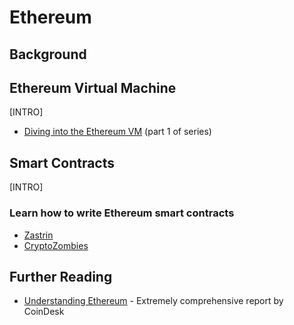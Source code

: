 # Ethereum

## Background

## Ethereum Virtual Machine
[INTRO]

- [Diving into the Ethereum VM](https://blog.qtum.org/diving-into-the-ethereum-vm-6e8d5d2f3c30) (part 1 of series)

## Smart Contracts
[INTRO]

### Learn how to write Ethereum smart contracts
- [Zastrin](https://www.zastrin.com/)
- [CryptoZombies](https://cryptozombies.io/)

## Further Reading
- [Understanding Ethereum](https://drive.google.com/open?id=1gjXd0gCePM-ZylSTiJO9MRXGl4GhHgpS) - Extremely comprehensive report by CoinDesk